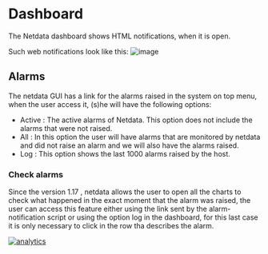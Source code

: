 # Dashboard

The Netdata dashboard shows HTML notifications, when it is open.

Such web notifications look like this:
![image](https://cloud.githubusercontent.com/assets/2662304/18407279/82bac6a6-7714-11e6-847e-c2e84eeacbfb.png)

## Alarms

The netdata GUI has a link for the alarms raised in the system on top menu, when the user access it, (s)he will have the following options:

- Active : The active alarms of Netdata. This option does not include the alarms that were not raised.
- All : In this option the user will have alarms that are monitored by netdata and did not raise an alarm and we will also have the alarms raised.
- Log : This option shows the last 1000 alarms raised by the host.

### Check alarms

Since the version 1.17 , netdata allows the user to open all the charts to check what happened in the exact moment that the alarm was raised, the user can access this feature either using the link sent by the alarm-notification script or using the option log in the dashboard, for this last case it is only necessary to click in the row tha describes the alarm.

[![analytics](https://www.google-analytics.com/collect?v=1&aip=1&t=pageview&_s=1&ds=github&dr=https%3A%2F%2Fgithub.com%2Fnetdata%2Fnetdata&dl=https%3A%2F%2Fmy-netdata.io%2Fgithub%2Fhealth%2Fnotifications%2Fweb%2FREADME&_u=MAC~&cid=5792dfd7-8dc4-476b-af31-da2fdb9f93d2&tid=UA-64295674-3)]()

